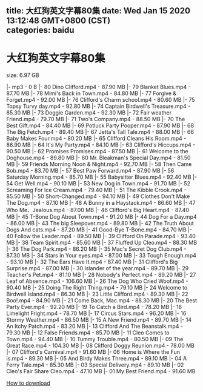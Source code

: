 
title: 大红狗英文字幕80集
date: Wed Jan 15 2020 13:12:48 GMT+0800 (CST)    
categories: baidu
---

# 大红狗英文字幕80集
size: 6.97 GB
 
 
|- mp3 - 0 B
|- 80 Dino Clifford.mp4 - 87.90 MB
|- 79 Blanket Blues.mp4 - 87.70 MB
|- 78 Mimi's Back in Town.mp4 - 84.80 MB
|- 77 Forgive & Forget.mp4 - 92.00 MB
|- 76 Clifford's Charm school.mp4 - 80.60 MB
|- 75 Topsy Turvy day.mp4 - 92.80 MB
|- 74 Captain Birdwell's Treasure.mp4 - 85.30 MB
|- 73 Doggie Garden.mp4 - 92.30 MB
|- 72 Fair weather Friend.mp4 - 79.70 MB
|- 71 Two's Company.mp4 - 88.50 MB
|- 70 The Best Gift.mp4 - 84.40 MB
|- 69 Potluck Party Pooper.mp4 - 87.90 MB
|- 68 The Big Fetch.mp4 - 89.40 MB
|- 67 Jetta's Tall Tale.mp4 - 88.00 MB
|- 66 Baby Makes Four.mp4 - 80.20 MB
|- 65 Clifford Cleans His Room.mp4 - 86.90 MB
|- 64 It's My Party.mp4 - 84.10 MB
|- 63 Clifford's Hiccups.mp4 - 90.50 MB
|- 62 Promises Promises.mp4 - 87.50 MB
|- 61 Welcome to the Doghouse.mp4 - 89.80 MB
|- 60 Mr. Bleakman's Special Day.mp4 - 81.50 MB
|- 59 Friends Morning Noon & Night.mp4 - 92.70 MB
|- 58 Then Came Bob.mp4 - 83.70 MB
|- 57 Best Paw Forward.mp4 - 87.90 MB
|- 56 Saturday Morning.mp4 - 85.70 MB
|- 55 Babysitter Blues.mp4 - 92.40 MB
|- 54 Get Well.mp4 - 90.10 MB
|- 53 New Dog in Town.mp4 - 91.70 MB
|- 52 Screaming For Ice Cream.mp4 - 79.40 MB
|- 51 The Kibble Crook.mp4 - 85.50 MB
|- 50 Short-Changed.mp4 - 94.10 MB
|- 49 Clothes Don't Make The Dog.mp4 - 87.10 MB
|- 48 A Bunny in a Haystack.mp4 - 86.60 MB
|- 47 Who Me、Jealous.mp4 - 87.00 MB
|- 46 Clifford's Big Heart.mp4 - 87.40 MB
|- 45 T-Bone Dog About Town.mp4 - 91.20 MB
|- 44 Dog For a Day.mp4 - 86.00 MB
|- 43 The big Sleepover.mp4 - 89.80 MB
|- 42 The Truth About Dogs And cats.mp4 - 87.20 MB
|- 41 Good-Bye T-Bone.mp4 - 84.70 MB
|- 40 Follow the Leader.mp4 - 89.50 MB
|- 39 Clifford On Parade.mp4 - 93.40 MB
|- 38 Team Spirit.mp4 - 85.60 MB
|- 37 Fluffed Up Cleo.mp4 - 88.30 MB
|- 36 The Dog Park.mp4 - 86.20 MB
|- 35 Mac's Secret Dog Club.mp4 - 87.30 MB
|- 34 Stars in Your eyes.mp4 - 87.00 MB
|- 33 Tough Enough.mp4 - 93.10 MB
|- 32 The Ears Have It.mp4 - 87.40 MB
|- 31 Clifford's Big Surprise.mp4 - 87.00 MB
|- 30 Islander of the year.mp4 - 89.70 MB
|- 29 Teacher's Pet.mp4 - 81.10 MB
|- 28 Nobody's Perfect.mp4 - 89.20 MB
|- 27 Leaf of Absence.mp4 - 106.60 MB
|- 26 The Dog Who Cried Woof.mp4 - 90.40 MB
|- 25 Doing The Right Thing.mp4 - 79.10 MB
|- 24 Welcome to Birdwell Island.mp4 - 86.30 MB
|- 23 Little Clifford.mp4 - 89.30 MB
|- 22 Boo!.mp4 - 84.90 MB
|- 21 Come Back, Mac.mp4 - 88.30 MB
|- 20 The Best Party Ever.mp4 - 92.20 MB
|- 19 To Catch a Bird.mp4 - 78.20 MB
|- 18 Limelight Fright.mp4 - 78.70 MB
|- 17 Circus Stars.mp4 - 96.20 MB
|- 16 Stormy Weather.mp4 - 86.50 MB
|- 15 A New Friend.mp4 - 89.70 MB
|- 14 An Itchy Patch.mp4 - 83.20 MB
|- 13 Clifford And The Beanstalk.mp4 - 79.30 MB
|- 12 False Friends.mp4 - 85.70 MB
|- 11 Cleo Comes to Town.mp4 - 94.40 MB
|- 10 Tummy Trouble.mp4 - 80.50 MB
|- 09 The Great Race.mp4 - 104.30 MB
|- 08 Clifford Doggy Reunion.mp4 - 78.00 MB
|- 07 Clifford's Carnival.mp4 - 91.60 MB
|- 06 Home is Where the Fun is.mp4 - 89.30 MB
|- 05 And Birdy Makes Three.mp4 - 89.10 MB
|- 04 A Ferry Tale.mp4 - 85.30 MB
|- 03 Special Delivery.mp4 - 89.10 MB
|- 02 Cleo's Fair Share Cleo.mp4 - 47.10 MB
|- 01 My Best Friend.mp4 - 91.60 MB

[How to download](https://bpcam.bemobtrk.com/go/2ceec3aa-1ca2-46d6-b9ff-aaa5c184517c?jno=346)